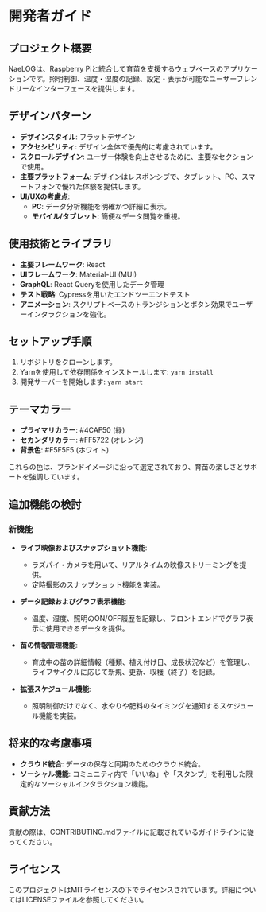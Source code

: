 # 開発者ガイド

## プロジェクト概要
NaeLOGは、Raspberry Piと統合して育苗を支援するウェブベースのアプリケーションです。照明制御、温度・湿度の記録、設定・表示が可能なユーザーフレンドリーなインターフェースを提供します。

## デザインパターン
- **デザインスタイル**: フラットデザイン
- **アクセシビリティ**: デザイン全体で優先的に考慮されています。
- **スクロールデザイン**: ユーザー体験を向上させるために、主要なセクションで使用。
- **主要プラットフォーム**: デザインはレスポンシブで、タブレット、PC、スマートフォンで優れた体験を提供します。
- **UI/UXの考慮点**:
  - **PC**: データ分析機能を明確かつ詳細に表示。
  - **モバイル/タブレット**: 簡便なデータ閲覧を重視。

## 使用技術とライブラリ
- **主要フレームワーク**: React
- **UIフレームワーク**: Material-UI (MUI)
- **GraphQL**: React Queryを使用したデータ管理
- **テスト戦略**: Cypressを用いたエンドツーエンドテスト
- **アニメーション**: スクリプトベースのトランジションとボタン効果でユーザーインタラクションを強化。

## セットアップ手順
1. リポジトリをクローンします。
2. Yarnを使用して依存関係をインストールします: `yarn install`
3. 開発サーバーを開始します: `yarn start`

## テーマカラー
- **プライマリカラー**: #4CAF50 (緑)
- **セカンダリカラー**: #FF5722 (オレンジ)
- **背景色**: #F5F5F5 (ホワイト)

これらの色は、ブランドイメージに沿って選定されており、育苗の楽しさとサポートを強調しています。

## 追加機能の検討
### 新機能
- **ライブ映像およびスナップショット機能**:
  - ラズパイ・カメラを用いて、リアルタイムの映像ストリーミングを提供。
  - 定時撮影のスナップショット機能を実装。

- **データ記録およびグラフ表示機能**:
  - 温度、湿度、照明のON/OFF履歴を記録し、フロントエンドでグラフ表示に使用できるデータを提供。

- **苗の情報管理機能**:
  - 育成中の苗の詳細情報（種類、植え付け日、成長状況など）を管理し、ライフサイクルに応じて新規、更新、収穫（終了）を記録。

- **拡張スケジュール機能**:
  - 照明制御だけでなく、水やりや肥料のタイミングを通知するスケジュール機能を実装。

## 将来的な考慮事項
- **クラウド統合**: データの保存と同期のためのクラウド統合。
- **ソーシャル機能**: コミュニティ内で「いいね」や「スタンプ」を利用した限定的なソーシャルインタラクション機能。

## 貢献方法
貢献の際は、CONTRIBUTING.mdファイルに記載されているガイドラインに従ってください。

## ライセンス
このプロジェクトはMITライセンスの下でライセンスされています。詳細についてはLICENSEファイルを参照してください。
